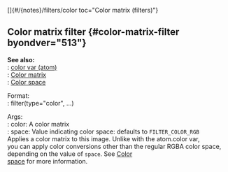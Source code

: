 []{#/{notes}/filters/color toc="Color matrix (filters)"}    
## Color matrix filter {#color-matrix-filter byondver="513"}    
**See also:**    
:   [color var (atom)](/ref/atom/var/color)    
:   [Color matrix](/ref/%7Bnotes%7D/color-matrix)    
:   [Color space](/ref/%7B%7Bappendix%7D%7D/color-space)    
<!-- -->    
Format:    
:   filter(type=\"color\", \...)    
<!-- -->    
Args:    
:   color: A color matrix    
:   space: Value indicating color space: defaults to `FILTER_COLOR_RGB`    
Applies a color matrix to this image. Unlike with the atom.color var,    
you can apply color conversions other than the regular RGBA color space,    
depending on the value of `space`. See [Color    
space](/ref/%7B%7Bappendix%7D%7D/color-space) for more information.  